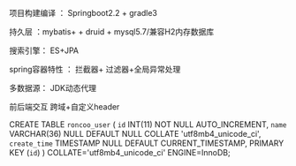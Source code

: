
项目构建编译 ： Springboot2.2 + gradle3

持久层 ：mybatis+ + druid + mysql5.7/兼容H2内存数据库

搜索引擎： ES+JPA

spring容器特性 ： 拦截器+ 过滤器+全局异常处理

多数据源： JDK动态代理

前后端交互 跨域+自定义header


CREATE TABLE `roncoo_user` (
	`id` INT(11) NOT NULL AUTO_INCREMENT,
	`name` VARCHAR(36) NULL DEFAULT NULL COLLATE 'utf8mb4_unicode_ci',
	`create_time` TIMESTAMP NULL DEFAULT CURRENT_TIMESTAMP,
	PRIMARY KEY (`id`)
)
COLLATE='utf8mb4_unicode_ci'
ENGINE=InnoDB;
